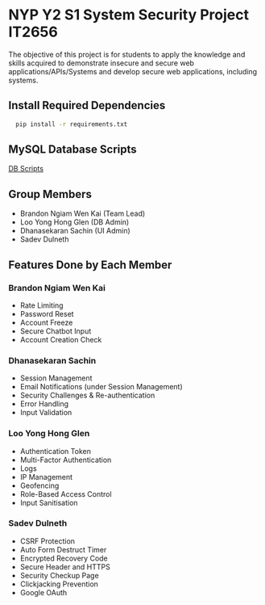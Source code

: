 # NYP Y2 S1 System Security Project IT2656

The objective of this project is for students to apply the knowledge and skills acquired to demonstrate insecure and secure web applications/APIs/Systems and develop secure web applications, including systems.

## Install Required Dependencies

```bash
  pip install -r requirements.txt
```

## MySQL Database Scripts

[DB Scripts]([https://linktodocumentation](https://github.com/Diablo2912/NYP-Y2-S1-System-Security-Project/blob/master/db_script.txt))

## Group Members

- Brandon Ngiam Wen Kai (Team Lead)
- Loo Yong Hong Glen (DB Admin)
- Dhanasekaran Sachin (UI Admin)
- Sadev Dulneth

## Features Done by Each Member

### Brandon Ngiam Wen Kai
- Rate Limiting
- Password Reset
- Account Freeze
- Secure Chatbot Input
- Account Creation Check

### Dhanasekaran Sachin
- Session Management
- Email Notifications (under Session Management)
- Security Challenges & Re-authentication
- Error Handling
- Input Validation

### Loo Yong Hong Glen
- Authentication Token
- Multi-Factor Authentication
- Logs
- IP Management
- Geofencing
- Role-Based Access Control
- Input Sanitisation

### Sadev Dulneth
- CSRF Protection
- Auto Form Destruct Timer
- Encrypted Recovery Code
- Secure Header and HTTPS
- Security Checkup Page
- Clickjacking Prevention
- Google OAuth
